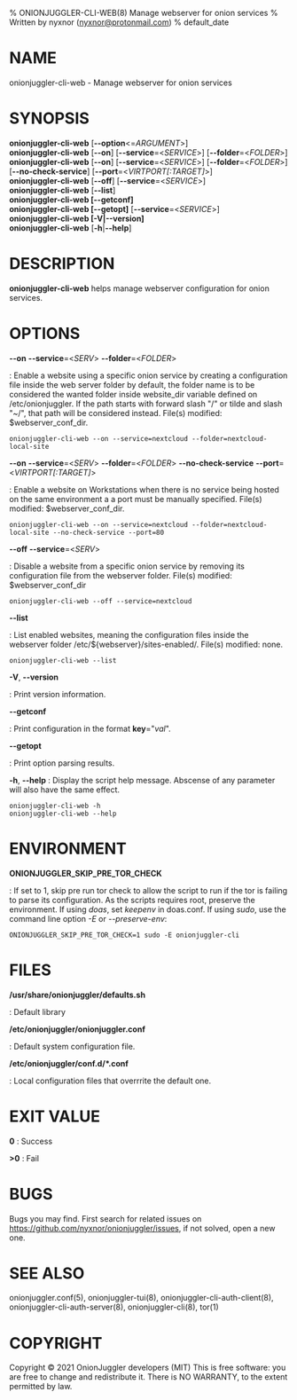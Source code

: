 % ONIONJUGGLER-CLI-WEB(8) Manage webserver for onion services
% Written by nyxnor (nyxnor@protonmail.com)
% default_date

# NAME

onionjuggler-cli-web - Manage webserver for onion services


# SYNOPSIS

**onionjuggler-cli-web** [**--option**<=*ARGUMENT*>]\
**onionjuggler-cli-web** [**--on**] [**--service**=<*SERVICE*>] [**--folder**=<*FOLDER*>]\
**onionjuggler-cli-web** [**--on**] [**--service**=<*SERVICE*>] [**--folder**=<*FOLDER*>] [**--no-check-service**] [**--port**=<*VIRTPORT[:TARGET]*>]\
**onionjuggler-cli-web** [**--off**] [**--service**=<*SERVICE*>]\
**onionjuggler-cli-web** [**--list**]\
**onionjuggler-cli-web [--getconf]**\
**onionjuggler-cli-web [--getopt]** [**--service**=<*SERVICE*>]\
**onionjuggler-cli-web [-V|--version]**\
**onionjuggler-cli-web** [**-h**|**--help**]


# DESCRIPTION

**onionjuggler-cli-web** helps manage webserver configuration for onion services.


# OPTIONS

**--on** **--service**=<*SERV*> **--folder**=<*FOLDER*>

: Enable a website using a specific onion service by creating a configuration file inside the web server folder by default, the folder name is to be considered the wanted folder inside website_dir variable defined on /etc/onionjuggler. If the path starts with forward slash "/" or tilde and slash "~/", that path will be considered instead. File(s) modified: $webserver_conf_dir.
```
onionjuggler-cli-web --on --service=nextcloud --folder=nextcloud-local-site
```

**--on** **--service**=<*SERV*> **--folder**=<*FOLDER*> **--no-check-service** **--port**=<*VIRTPORT[:TARGET]*>

: Enable a website on Workstations when there is no service being hosted on the same environment a a port must be manually specified. File(s) modified: $webserver_conf_dir.
```
onionjuggler-cli-web --on --service=nextcloud --folder=nextcloud-local-site --no-check-service --port=80
```

**--off** **--service**=<*SERV*>

: Disable a website from a specific onion service by removing its configuration file from the webserver folder. File(s) modified: $webserver_conf_dir
```
onionjuggler-cli-web --off --service=nextcloud
```

**--list**

: List enabled websites, meaning the configuration files inside the webserver folder /etc/${webserver}/sites-enabled/. File(s) modified: none.
```
onionjuggler-cli-web --list
```

**-V**, **--version**

: Print version information.

**--getconf**

: Print configuration in the format **key**="*val*".

**--getopt**

: Print option parsing results.

**-h**, **--help**
: Display the script help message. Abscense of any parameter will also have the same effect.
```
onionjuggler-cli-web -h
onionjuggler-cli-web --help
```


# ENVIRONMENT

**ONIONJUGGLER_SKIP_PRE_TOR_CHECK**

: If set to 1, skip pre run tor check to allow the script to run if the tor is failing to parse its configuration. As the scripts requires root, preserve the environment. If using _doas_, set _keepenv_ in doas.conf. If using _sudo_, use the command line option _-E_ or _--preserve-env_:
```
ONIONJUGGLER_SKIP_PRE_TOR_CHECK=1 sudo -E onionjuggler-cli
```


# FILES

**/usr/share/onionjuggler/defaults.sh**

: Default library

**/etc/onionjuggler/onionjuggler.conf**

: Default system configuration file.

**/etc/onionjuggler/conf.d/\*.conf**

: Local configuration files that overrrite the default one.


# EXIT VALUE

**0**
: Success

**>0**
: Fail


# BUGS

Bugs you may find. First search for related issues on https://github.com/nyxnor/onionjuggler/issues, if not solved, open a new one.


# SEE ALSO

onionjuggler.conf(5), onionjuggler-tui(8), onionjuggler-cli-auth-client(8), onionjuggler-cli-auth-server(8), onionjuggler-cli(8), tor(1)


# COPYRIGHT

Copyright  ©  2021  OnionJuggler developers (MIT)
This is free software: you are free to change and redistribute it.  There is NO WARRANTY, to the extent permitted by law.
